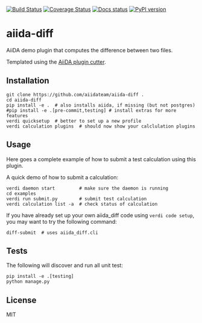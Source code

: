 [![Build Status](https://travis-ci.org/aiidateam/aiida-diff.svg?branch=master)](https://travis-ci.org/aiidateam/aiida-diff) 
[![Coverage Status](https://coveralls.io/repos/github/aiidateam/aiida-diff/badge.svg?branch=master)](https://coveralls.io/github/aiidateam/aiida-diff?branch=master) 
[![Docs status](https://readthedocs.org/projects/aiida-diff/badge)](http://aiida-diff.readthedocs.io/) 
[![PyPI version](https://badge.fury.io/py/aiida-diff.svg)](https://badge.fury.io/py/aiida-diff)

# aiida-diff

AiiDA demo plugin that computes the difference between two files.

Templated using the [AiiDA plugin cutter](https://github.com/aiidateam/aiida-plugin-cutter).

## Installation

```shell
git clone https://github.com/aiidateam/aiida-diff .
cd aiida-diff
pip install -e .  # also installs aiida, if missing (but not postgres)
#pip install -e .[pre-commit,testing] # install extras for more features
verdi quicksetup  # better to set up a new profile
verdi calculation plugins  # should now show your calclulation plugins
```

## Usage

Here goes a complete example of how to submit a test calculation using this plugin.

A quick demo of how to submit a calculation:
```shell
verdi daemon start         # make sure the daemon is running
cd examples
verdi run submit.py        # submit test calculation
verdi calculation list -a  # check status of calculation
```

If you have already set up your own aiida_diff code using `verdi code setup`, you may want to try the following command:
```
diff-submit  # uses aiida_diff.cli
```

## Tests

The following will discover and run all unit test:
```shell
pip install -e .[testing]
python manage.py
```

## License

MIT


